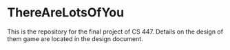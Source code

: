 # ThereAreLotsOfYou
This is the repository for the final project of CS 447. Details on the design of them game are located in the design document.
